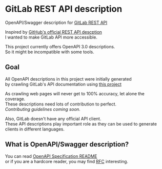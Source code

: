 # GitLab REST API description
OpenAPI/Swagger description for [GitLab REST API](https://docs.gitlab.com/ee/api/api_resources.html)  

Inspired by [GitHub's official REST API descption](https://github.com/github/rest-api-description)  
I wanted to make GitLab API more accessible.

This project currently offers OpenAPI 3.0 descriptions.  
So it might be incompatible with some tools.

## Goal
All OpenAPI descriptions in this project were initially generated  
by crawling GitLab's API documentation using [this project](https://github.com/encX/gitlab-api-doc-crawler)

As crawling web pages will never get to 100% accuracy, let alone the coverage.  
These descriptions need lots of contribution to perfect.  
_Contributing guidelines coming soon._

Also, GitLab doesn't have any official API client.  
These API descriptions play important role
as they can be used to generate clients in different languages.

## What is OpenAPI/Swagger description?
You can read [OpenAPI Specification README](https://github.com/OAI/OpenAPI-Specification#readme=)  
or if you are a hardcore reader, you may find [RFC](https://spec.openapis.org/oas/latest.html#) interesting.
